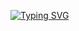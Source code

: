 [![Typing SVG](https://readme-typing-svg.demolab.com?font=Lilita+One&size=26&pause=1000&color=D300F7&vCenter=true&random=false&width=435&lines=Hi%2C+I'm+Afthab)](https://git.io/typing-svg)
